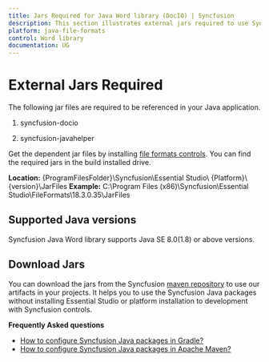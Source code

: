 ```yaml
---
title: Jars Required for Java Word library (DocIO) | Syncfusion
description: This section illustrates external jars required to use Syncfusion Java Word library (DocIO) in Java application
platform: java-file-formats
control: Word library
documentation: UG
---
```


# External Jars Required

The following jar files are required to be referenced in your Java application.

1. syncfusion-docio

2. syncfusion-javahelper

Get the dependent jar files by installing [file formats controls](https://www.syncfusion.com/sales/products/fileformats?utm_source=ug&utm_medium=listing&utm_campaign=java-word-library#). You can find the required jars in the build installed drive.

**Location:** {ProgramFilesFolder}\Syncfusion\Essential Studio\ {Platform}\ {version}\JarFiles
**Example:** C:\Program Files (x86)\Syncfusion\Essential Studio\FileFormats\18.3.0.35\JarFiles 


## Supported Java versions

Syncfusion Java Word library supports Java SE 8.0(1.8) or above versions.

## Download Jars

You can download the jars from the Syncfusion [maven repository](https://jars.syncfusion.com/) to use our artifacts in your projects. It helps you to use the Syncfusion Java packages without installing Essential Studio or platform installation to development with Syncfusion controls.

**Frequently Asked questions**

* [How to configure Syncfusion Java packages in Gradle?](https://help.syncfusion.com/java-file-formats/word/word-library/java/installation/configure-to-download-syncfusion-java-packages-from-gradle)
* [How to configure Syncfusion Java packages in Apache Maven?](https://help.syncfusion.com/java-file-formats/word/word-library/java/installation/configure-to-download-syncfusion-java-packages-from-apache-maven)

